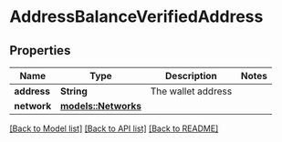 # AddressBalanceVerifiedAddress

## Properties

Name | Type | Description | Notes
------------ | ------------- | ------------- | -------------
**address** | **String** | The wallet address | 
**network** | [**models::Networks**](Networks.md) |  | 

[[Back to Model list]](../README.md#documentation-for-models) [[Back to API list]](../README.md#documentation-for-api-endpoints) [[Back to README]](../README.md)


